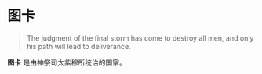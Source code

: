 # 图卡
> The judgment of the final storm has come to destroy all men, and only his path will lead to deliverance.

**图卡** 是由神祭司太紫穆所统治的国家。